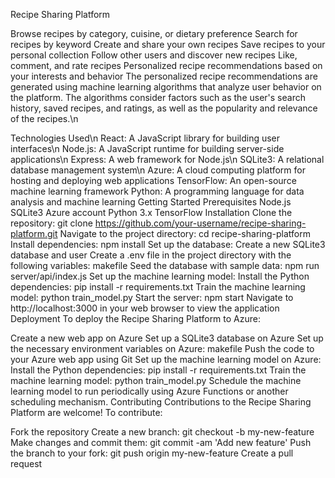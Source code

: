 Recipe Sharing Platform

Browse recipes by category, cuisine, or dietary preference
Search for recipes by keyword
Create and share your own recipes
Save recipes to your personal collection
Follow other users and discover new recipes
Like, comment, and rate recipes
Personalized recipe recommendations based on your interests and behavior
The personalized recipe recommendations are generated using machine learning algorithms that analyze user behavior on the platform. The algorithms consider factors such as the user's search history, saved recipes, and ratings, as well as the popularity and relevance of the recipes.\n

Technologies Used\n
React: A JavaScript library for building user interfaces\n
Node.js: A JavaScript runtime for building server-side applications\n
Express: A web framework for Node.js\n
SQLite3: A relational database management system\n
Azure: A cloud computing platform for hosting and deploying web applications
TensorFlow: An open-source machine learning framework
Python: A programming language for data analysis and machine learning
Getting Started
Prerequisites
Node.js
SQLite3
Azure account
Python 3.x
TensorFlow
Installation
Clone the repository: git clone https://github.com/your-username/recipe-sharing-platform.git
Navigate to the project directory: cd recipe-sharing-platform
Install dependencies: npm install
Set up the database:
Create a new SQLite3 database and user
Create a .env file in the project directory with the following variables:
makefile
Seed the database with sample data: npm run server/api/index.js
Set up the machine learning model:
Install the Python dependencies: pip install -r requirements.txt
Train the machine learning model: python train_model.py
Start the server: npm start
Navigate to http://localhost:3000 in your web browser to view the application
Deployment
To deploy the Recipe Sharing Platform to Azure:

Create a new web app on Azure
Set up a SQLite3 database on Azure
Set up the necessary environment variables on Azure:
makefile
Push the code to your Azure web app using Git
Set up the machine learning model on Azure:
Install the Python dependencies: pip install -r requirements.txt
Train the machine learning model: python train_model.py
Schedule the machine learning model to run periodically using Azure Functions or another scheduling mechanism.
Contributing
Contributions to the Recipe Sharing Platform are welcome! To contribute:

Fork the repository
Create a new branch: git checkout -b my-new-feature
Make changes and commit them: git commit -am 'Add new feature'
Push the branch to your fork: git push origin my-new-feature
Create a pull request

